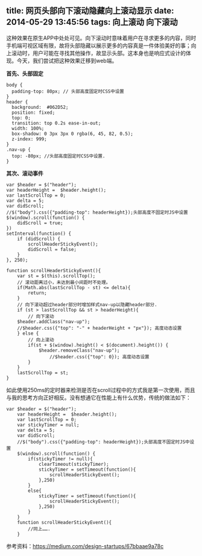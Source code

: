 title: 网页头部向下滚动隐藏向上滚动显示
date: 2014-05-29 13:45:56
tags: 向上滚动 向下滚动
---
这种效果在原生APP中处处可见。向下滚动时意味着用户在寻求更多的内容，同时手机端可视区域有限，故将头部隐藏以展示更多的内容真是一件体验美好的事；向上滚动时，用户可能在寻找其他操作，故显示头部。这本身也是响应式设计的体现。今天，我们尝试把这种效果迁移到web端。

**首先、头部固定**
	
	body {
	  padding-top: 80px; // 头部高度固定时CSS中设置
	}
	header {
	  background:  #062D52;
	  position: fixed;
	  top: 0;
	  transition: top 0.2s ease-in-out;
	  width: 100%;
	  box-shadow: 0 3px 3px 0 rgba(6, 45, 82, 0.5); 
	  z-index: 999;
	}
	.nav-up {
	  top: -80px; //头部高度固定时CSS中设置. 
	}


**其次、滚动事件**

	var $header = $("header");
    var headerHeight =  $header.height();
    var lastScrollTop = 0;
    var delta = 5;
    var didScroll;
    //$("body").css({"padding-top": headerHeight});头部高度不固定时JS中设置
    $(window).scroll(function() {
        didScroll = true;
    })
    setInterval(function() {
        if (didScroll) {
            scrollHeaderStickyEvent();
            didScroll = false;
        }
    }, 250);

    function scrollHeaderStickyEvent(){
        var st = $(this).scrollTop();
        // 滚动距离过小，未达到最小间距时不处理。
        if(Math.abs(lastScrollTop - st) <= delta){
            return;
        }
        // 向下滚动超过header部分时增加样式nav-up以隐藏header部分.
        if (st > lastScrollTop && st > headerHeight){
            // 向下滚动
        $header.addClass("nav-up");
        //$header.css({"top": "-" + headerHeight + "px"}); 高度动态设置   
        } else {
            // 向上滚动
            if(st + $(window).height() < $(document).height()) {
                $header.removeClass("nav-up");
                    //$header.css({"top": 0}); 高度动态设置
            }
        }
        lastScrollTop = st;
    }

如此使用250ms的定时器来检测是否在scroll过程中的方式我是第一次使用，而且与我的思考方向正好相反。没有想通它在性能上有什么优势，传统的做法如下：

	var $header = $("header");
	    var headerHeight =  $header.height();
	    var lastScrollTop = 0;
	    var stickyTimer = null;
	    var delta = 5;
	    var didScroll;
	    //$("body").css({"padding-top": headerHeight});头部高度不固定时JS中设置
	    $(window).scroll(function() {
	        if(stickyTimer != null){
	            clearTimeout(stickyTimer);
	            stickyTimer = setTimeout(function(){
	                scrollHeaderStickyEvent();
	            },250)
			}
			else{
			    stickyTimer = setTimeout(function(){
			        scrollHeaderStickyEvent();
				},250)
			}
	    }
	    function scrollHeaderStickyEvent(){
	        //同上…….
	    }

参考资料：<a href="https://medium.com/design-startups/67bbaae9a78c">https://medium.com/design-startups/67bbaae9a78c</a>


